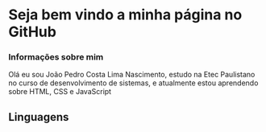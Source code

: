 # Seja bem vindo a minha página no GitHub
### Informações sobre mim

Olá eu sou João Pedro Costa Lima Nascimento, estudo na Etec Paulistano no curso de desenvolvimento de sistemas, e atualmente estou aprendendo sobre HTML, CSS e JavaScript

## Linguagens

